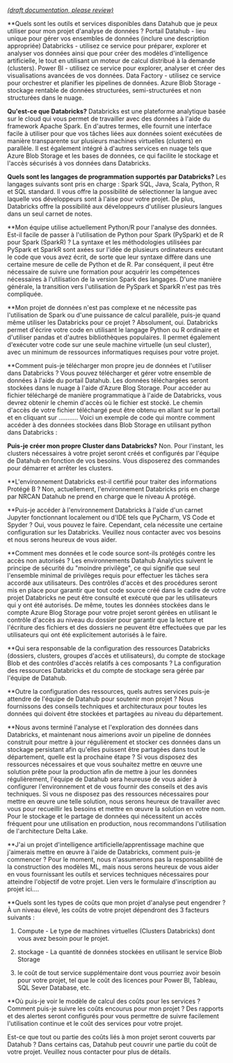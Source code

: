 [_metadata_: remarks]:- "Automatically translated with DeepL. From: /UserGuide/Data-Analytics-Projects---FAQ-(DRAFT).md"

[_(draft documentation, please review)_](/UserGuide/Data-Analytics-Projects---FAQ-(DRAFT).md)


**Quels sont les outils et services disponibles dans Datahub que je peux utiliser pour mon projet d'analyse de données ?
Portail Datahub - lieu unique pour gérer vos ensembles de données (inclure une description appropriée)
Databricks - utilisez ce service pour préparer, explorer et analyser vos données ainsi que pour créer des modèles d'intelligence artificielle, le tout en utilisant un moteur de calcul distribué à la demande (clusters).
Power BI - utilisez ce service pour explorer, analyser et créer des visualisations avancées de vos données.
Data Factory - utilisez ce service pour orchestrer et planifier les pipelines de données.
Azure Blob Storage - stockage rentable de données structurées, semi-structurées et non structurées dans le nuage.

**Qu'est-ce que Databricks?**
Databricks est une plateforme analytique basée sur le cloud qui vous permet de travailler avec des données à l'aide du framework Apache Spark. En d'autres termes, elle fournit une interface facile à utiliser pour que vos tâches liées aux données soient exécutées de manière transparente sur plusieurs machines virtuelles (clusters) en parallèle.
Il est également intégré à d'autres services en nuage tels que Azure Blob Storage et les bases de données, ce qui facilite le stockage et l'accès sécurisés à vos données dans Databricks.

**Quels sont les langages de programmation supportés par Databricks?**
Les langages suivants sont pris en charge : Spark SQL, Java, Scala, Python, R et SQL standard.
Il vous offre la possibilité de sélectionner la langue avec laquelle vos développeurs sont à l'aise pour votre projet. De plus, Databricks offre la possibilité aux développeurs d'utiliser plusieurs langues dans un seul carnet de notes.

**Mon équipe utilise actuellement Python/R pour l'analyse des données. Est-il facile de passer à l'utilisation de Python pour Spark (PySpark) et de R pour Spark (SparkR) ?
La syntaxe et les méthodologies utilisées par PySpark et SparkR sont axées sur l'idée de plusieurs ordinateurs exécutant le code que vous avez écrit, de sorte que leur syntaxe diffère dans une certaine mesure de celle de Python et de R. Par conséquent, il peut être nécessaire de suivre une formation pour acquérir les compétences nécessaires à l'utilisation de la version Spark des langages. D'une manière générale, la transition vers l'utilisation de PySpark et SparkR n'est pas très compliquée.

**Mon projet de données n'est pas complexe et ne nécessite pas l'utilisation de Spark ou d'une puissance de calcul parallèle, puis-je quand même utiliser les Databricks pour ce projet ?
Absolument, oui. Databricks permet d'écrire votre code en utilisant le langage Python ou R ordinaire et d'utiliser pandas et d'autres bibliothèques populaires. Il permet également d'exécuter votre code sur une seule machine virtuelle (un seul cluster), avec un minimum de ressources informatiques requises pour votre projet.

**Comment puis-je télécharger mon propre jeu de données et l'utiliser dans Databricks ?
Vous pouvez télécharger et gérer votre ensemble de données à l'aide du portail Datahub. Les données téléchargées seront stockées dans le nuage à l'aide d'Azure Blog Storage. Pour accéder au fichier téléchargé de manière programmatique à l'aide de Databricks, vous devrez obtenir le chemin d'accès où le fichier est stocké. Le chemin d'accès de votre fichier téléchargé peut être obtenu en allant sur le portail et en cliquant sur ...........
Voici un exemple de code qui montre comment accéder à des données stockées dans Blob Storage en utilisant python dans Databricks :


**Puis-je créer mon propre Cluster dans Databricks?**
Non. Pour l'instant, les clusters nécessaires à votre projet seront créés et configurés par l'équipe de Datahub en fonction de vos besoins. Vous disposerez des commandes pour démarrer et arrêter les clusters.

**L'environnement Databricks est-il certifié pour traiter des informations Protégé B ?
Non, actuellement, l'environnement Databricks pris en charge par NRCAN Datahub ne prend en charge que le niveau A protégé.

**Puis-je accéder à l'environnement Databricks à l'aide d'un carnet Jupyter fonctionnant localement ou d'IDE tels que PyCharm, VS Code et Spyder ?
Oui, vous pouvez le faire. Cependant, cela nécessite une certaine configuration sur les Databricks. Veuillez nous contacter avec vos besoins et nous serons heureux de vous aider.

**Comment mes données et le code source sont-ils protégés contre les accès non autorisés ?
Les environnements Datahub Analytics suivent le principe de sécurité du "moindre privilège", ce qui signifie que seul l'ensemble minimal de privilèges requis pour effectuer les tâches sera accordé aux utilisateurs.
Des contrôles d'accès et des procédures seront mis en place pour garantir que tout code source créé dans le cadre de votre projet Databricks ne peut être consulté et exécuté que par les utilisateurs qui y ont été autorisés.
De même, toutes les données stockées dans le compte Azure Blog Storage pour votre projet seront gérées en utilisant le contrôle d'accès au niveau du dossier pour garantir que la lecture et l'écriture des fichiers et des dossiers ne peuvent être effectuées que par les utilisateurs qui ont été explicitement autorisés à le faire.

**Qui sera responsable de la configuration des ressources Databricks (dossiers, clusters, groupes d'accès et utilisateurs), du compte de stockage Blob et des contrôles d'accès relatifs à ces composants ?
La configuration des ressources Databricks et du compte de stockage sera gérée par l'équipe de Datahub.

**Outre la configuration des ressources, quels autres services puis-je attendre de l'équipe de Datahub pour soutenir mon projet ?
Nous fournissons des conseils techniques et architecturaux pour toutes les données qui doivent être stockées et partagées au niveau du département.

**Nous avons terminé l'analyse et l'exploration des données dans Databricks, et maintenant nous aimerions avoir un pipeline de données construit pour mettre à jour régulièrement et stocker ces données dans un stockage persistant afin qu'elles puissent être partagées dans tout le département, quelle est la prochaine étape ?
Si vous disposez des ressources nécessaires et que vous souhaitez mettre en œuvre une solution prête pour la production afin de mettre à jour les données régulièrement, l'équipe de Datahub sera heureuse de vous aider à configurer l'environnement et de vous fournir des conseils et des avis techniques.
Si vous ne disposez pas des ressources nécessaires pour mettre en œuvre une telle solution, nous serons heureux de travailler avec vous pour recueillir les besoins et mettre en œuvre la solution en votre nom.
Pour le stockage et le partage de données qui nécessitent un accès fréquent pour une utilisation en production, nous recommandons l'utilisation de l'architecture Delta Lake.

**J'ai un projet d'intelligence artificielle/apprentissage machine que j'aimerais mettre en œuvre à l'aide de Databricks, comment puis-je commencer ?
Pour le moment, nous n'assumerons pas la responsabilité de la construction des modèles ML, mais nous serons heureux de vous aider en vous fournissant les outils et services techniques nécessaires pour atteindre l'objectif de votre projet.
Lien vers le formulaire d'inscription au projet ici....

**Quels sont les types de coûts que mon projet d'analyse peut engendrer ?
À un niveau élevé, les coûts de votre projet dépendront des 3 facteurs suivants :
1. Compute - Le type de machines virtuelles (Clusters Databricks) dont vous avez besoin pour le projet.

2. stockage - La quantité de données stockées en utilisant le service Blob Storage

3. le coût de tout service supplémentaire dont vous pourriez avoir besoin pour votre projet, tel que le coût des licences pour Power BI, Tableau, SQL Sever Database, etc.


**Où puis-je voir le modèle de calcul des coûts pour les services ?
Comment puis-je suivre les coûts encourus pour mon projet ?
Des rapports et des alertes seront configurés pour vous permettre de suivre facilement l'utilisation continue et le coût des services pour votre projet.

Est-ce que tout ou partie des coûts liés à mon projet seront couverts par Datahub ?
Dans certains cas, Datahub peut couvrir une partie du coût de votre projet. Veuillez nous contacter pour plus de détails.








